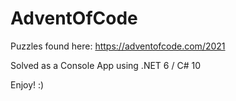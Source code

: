 # AdventOfCode
Puzzles found here: https://adventofcode.com/2021

Solved as a Console App using .NET 6 / C# 10

Enjoy! :)
